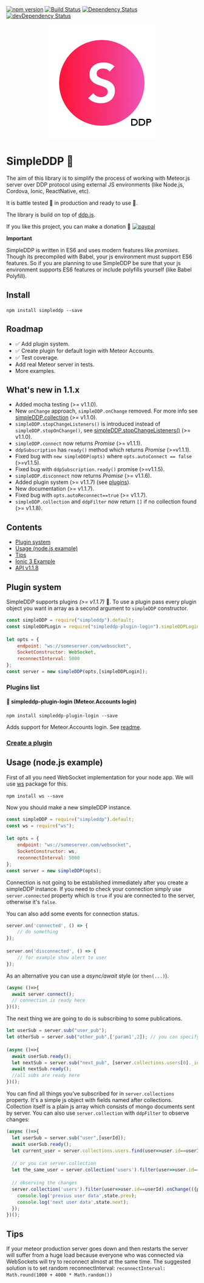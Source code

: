 [![npm version](https://badge.fury.io/js/simpleddp.svg)](https://badge.fury.io/js/simpleddp)
[![Build Status](https://travis-ci.org/Gregivy/simpleddp.svg?branch=master)](https://travis-ci.org/Gregivy/simpleddp)
[![Dependency Status](https://david-dm.org/gregivy/simpleddp.svg)](https://david-dm.org/gregivy/simpleddp)
[![devDependency Status](https://david-dm.org/gregivy/simpleddp/dev-status.svg)](https://david-dm.org/gregivy/simpleddp#info=devDependencies)

<p align="center">
  <img width="300" height="300" src="./simpleddp.png">
</p>

# SimpleDDP 🥚

The aim of this library is to simplify the process of working with Meteor.js server over DDP protocol using external JS environments (like Node.js, Cordova, Ionic, ReactNative, etc).

It is battle tested 🏰 in production and ready to use 🔨.

The library is build on top of [ddp.js](https://github.com/mondora/ddp.js).

If you like this project, you can make a donation 🌟
[![paypal](https://www.paypalobjects.com/en_US/i/btn/btn_donateCC_LG.gif)](https://www.paypal.com/cgi-bin/webscr?cmd=_s-xclick&hosted_button_id=6UKK8XDLFYQ5C)

**Important**

SimpleDDP is written in ES6 and uses modern features like *promises*. Though its precompiled with Babel, your js environment must support ES6 features. So if you are planning to use SimpleDDP be sure that your js environment supports ES6 features or include polyfills yourself (like Babel Polyfill).

## Install

`npm install simpleddp --save`

## Roadmap

- ✅ Add plugin system.
 - ✅ Create plugin for default login with Meteor Accounts.
- ✅ Test coverage.
- Add real Meteor server in tests.
- More examples.

## What's new in 1.1.x

- Added mocha testing (>= v1.1.0).
- New `onChange` approach, `simpleDDP.onChange` removed. For more info see [simpleDDP.collection](./docs/api.md#simpleddpcollection) (>= v1.1.0).
- `simpleDDP.stopChangeListeners()` is introduced instead of `simpleDDP.stopOnChange()`, see [simpleDDP.stopChangeListeners()](./docs/api.md#simpleddpstopchangelisteners) (>= v1.1.0).
- `simpleDDP.connect` now returns *Promise* (>= v1.1.1).
- `ddpSubscription` has `ready()` method which returns *Promise* (>=v1.1.1).
- Fixed bug with `new simpleDDP(opts)` where `opts.autoConnect == false` (>=v1.1.5).
- Fixed bug with `ddpSubscription.ready()` promise (>=v1.1.5).
- `simpleDDP.disconnect` now returns *Promise* (>= v1.1.6).
- Added plugin system (>= v1.1.7) (see [plugins](#plugin-system)).
- New documentation (>= v1.1.7).
- Fixed bug with `opts.autoReconnect==true` (>= v1.1.7).
- `simpleDDP.collection` and `ddpFilter` now return `[]` if no collection found (>= v1.1.8).

## Contents

* [Plugin system](#plugin-system)
* [Usage (node.js example)](#usage-nodejs-example)
* [Tips](#tips)
* [Ionic 3 Example](./docs/examples/ionic3/README.md)
* [API v1.1.8](./docs/api.md)

## Plugin system

SimpleDDP supports plugins *(>= v1.1.7)* 🎉.
To use a plugin pass every plugin object you want in array as a second argument to `simpleDDP` constructor.

```javascript
const simpleDDP = require("simpleddp").default;
const simpleDDPLogin = require("simpleddp-plugin-login").simpleDDPLogin;

let opts = {
    endpoint: "ws://someserver.com/websocket",
    SocketConstructor: WebSocket,
    reconnectInterval: 5000
};
const server = new simpleDDP(opts,[simpleDDPLogin]);
```

### Plugins list

#### 🔐 simpleddp-plugin-login (Meteor.Accounts login)

`npm install simpleddp-plugin-login --save`

Adds support for Meteor.Accounts login. See [readme](https://github.com/gregivy/simpleddp-plugin-login).

### [Create a plugin](./docs/plugins.md)

## Usage (node.js example)

First of all you need WebSocket implementation for your node app. We will use [ws](https://www.npmjs.com/package/ws) package for this.

`npm install ws --save`

Now you should make a new simpleDDP instance.

```javascript
const simpleDDP = require("simpleddp").default;
const ws = require("ws");

let opts = {
    endpoint: "ws://someserver.com/websocket",
    SocketConstructor: ws,
    reconnectInterval: 5000
};
const server = new simpleDDP(opts);
```

Connection is not going to be established immediately after you create a simpleDDP instance. If you need to check your connection simply use `server.connected` property which is `true` if you are connected to the server, otherwise it's `false`.

You can also add some events for connection status.

```javascript
server.on('connected', () => {
    // do something
});

server.on('disconnected', () => {
    // for example show alert to user
});
```

As an alternative you can use a *async/await* style (or `then(...)`).

```javascript
(async ()=>{
  await server.connect();
  // connection is ready here
})();
```

The next thing we are going to do is subscribing to some publications.

```javascript
let userSub = server.sub("user_pub");
let otherSub = server.sub("other_pub",['param1',2]); // you can specify arguments for subscription in array

(async ()=>{
  await userSub.ready();
  let nextSub = server.sub("next_pub", [server.collections.users[0]._id]); // subscribing after userSub is ready
  await nextSub.ready();
  //all subs are ready here
})();
```

You can find all things you've subscribed for in `server.collections` property. It's a simple js object with fields named after collections. Collection itself is a plain js array which consists of mongo documents sent by server. You can also use `server.collection` with `ddpFilter` to observe changes:

```javascript
(async ()=>{
  let userSub = server.sub("user",[userId]);
  await userSub.ready();
  let current_user = server.collections.users.find(user=>user.id==userId);

  // or you can server.collection
  let the_same_user = server.collection('users').filter(user=>user.id==userId).fetch()[0];

  // observing the changes
  server.collection('users').filter(user=>user.id==userId).onChange(({prev,next})=>{
    console.log('previus user data',state.prev);
    console.log('next user data',state.next);
  });
})();
```

## Tips

If your meteor production server goes down and then restarts the server will suffer from a huge load
because everyone who was connected via WebSockets will try to reconnect almost at the same time.
The suggested solution is to set random reconnectInterval: `reconnectInterval: Math.round(1000 + 4000 * Math.random())`
